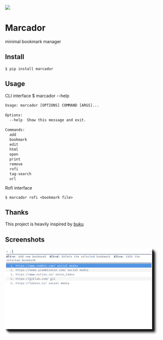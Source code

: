 ![](https://gitlab.com/joajfreitas/bookmarks/badges/master/pipeline.svg)

# Marcador

minimal bookmark manager

## Install
	$ pip install marcador

## Usage
CLI interface
	$ marcador --help

	Usage: marcador [OPTIONS] COMMAND [ARGS]...
	
	Options:
	  --help  Show this message and exit.
	
	Commands:
	  add
	  bookmark
	  edit
	  html
	  open
	  print
	  remove
	  rofi
	  tag-search
	  url

Rofi interface

	$ marcador rofi <bookmark file>

## Thanks
This project is heavily inspired by [buku](https://github.com/jarun/Buku)

## Screenshots
![bookmarks screenshot](./showcase_pretty.png)



